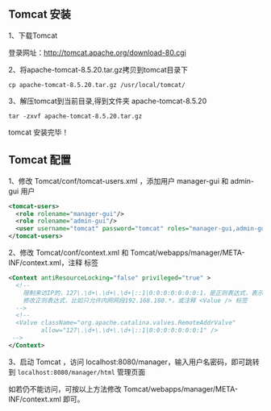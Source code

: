 ## Tomcat 安装

1、下载Tomcat

登录网址：http://tomcat.apache.org/download-80.cgi

2、将apache-tomcat-8.5.20.tar.gz拷贝到tomcat目录下

    cp apache-tomcat-8.5.20.tar.gz /usr/local/tomcat/

3、解压tomcat到当前目录,得到文件夹 apache-tomcat-8.5.20

    tar -zxvf apache-tomcat-8.5.20.tar.gz

tomcat 安装完毕！

## Tomcat 配置

1、修改 Tomcat/conf/tomcat-users.xml ，添加用户 manager-gui 和 admin-gui 用户

```xml
<tomcat-users>
  <role rolename="manager-gui"/>
  <role rolename="admin-gui"/>
  <user username="tomcat" password="tomcat" roles="manager-gui,admin-gui"/>
</tomcat-users>
```

2、修改 Tomcat/conf/context.xml 和 Tomcat/webapps/manager/META-INF/context.xml，注释 <Value /> 标签

```xml
<Context antiResourceLocking="false" privileged="true" >
  <!--
    限制来访IP的，127\.\d+\.\d+\.\d+|::1|0:0:0:0:0:0:0:1，是正则表达式，表示IPv4和IPv6的本机环回地址
    修改正则表达式，比如只允许内网网段192.168.180.*，或注释 <Value /> 标签
  -->
  <!-- 
  <Valve className="org.apache.catalina.valves.RemoteAddrValve"
         allow="127\.\d+\.\d+\.\d+|::1|0:0:0:0:0:0:0:1" /> 
 -->
</Context>
```

3、启动 Tomcat ，访问 localhost:8080/manager，输入用户名密码，即可跳转到 `localhost:8080/manager/html` 管理页面

如若仍不能访问，可按以上方法修改 Tomcat/webapps/manager/META-INF/context.xml 即可。
